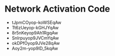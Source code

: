 # Network Activation Code
* tJpmCOyop-koWSEqAw
* Tt6zUeyop-kGHJYqAw
* 8r5nKeyop9Ah1RgqAw
* SnIrpuyop9JVCmYqAw
* okDPfOyop9JVe28qAw
* Aoy2m-yop9ID_5kqAw